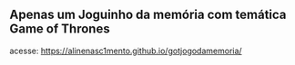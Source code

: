 ## Apenas um Joguinho da memória com temática Game of Thrones

acesse: https://alinenasc1mento.github.io/gotjogodamemoria/
